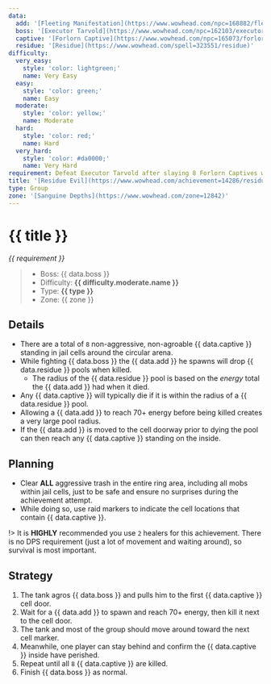```yaml
---
data:
  add: '[Fleeting Manifestation](https://www.wowhead.com/npc=168882/fleeting-manifestation)'
  boss: '[Executor Tarvold](https://www.wowhead.com/npc=162103/executor-tarvold)'
  captive: '[Forlorn Captive](https://www.wowhead.com/npc=165073/forlorn-captive)'
  residue: '[Residue](https://www.wowhead.com/spell=323551/residue)'
difficulty:
  very_easy:
    style: 'color: lightgreen;'
    name: Very Easy
  easy:
    style: 'color: green;'
    name: Easy
  moderate:
    style: 'color: yellow;'
    name: Moderate
  hard:
    style: 'color: red;'
    name: Hard
  very_hard:
    style: 'color: #da0000;'
    name: Very Hard
requirement: Defeat Executor Tarvold after slaying 8 Forlorn Captives with the effects of Residue in Sanguine Depths on Mythic difficulty.
title: '[Residue Evil](https://www.wowhead.com/achievement=14286/residue-evil)'
type: Group
zone: '[Sanguine Depths](https://www.wowhead.com/zone=12842)'
---
```


# {{ title }}

_{{ requirement }}_

> - Boss: {{ data.boss }}
> - Difficulty: **<span style="{{ difficulty.moderate.style }}">{{ difficulty.moderate.name }}</span>**
> - Type: **{{ type }}**
> - Zone: {{ zone }}

## Details

- There are a total of `8` non-aggressive, non-agroable {{ data.captive }} standing in jail cells around the circular arena.
- While fighting {{ data.boss }} the {{ data.add }} he spawns will drop {{ data.residue }} pools when killed.
  - The radius of the {{ data.residue }} pool is based on the _energy_ total the {{ data.add }} had when it died.
- Any {{ data.captive }} will typically die if it is within the radius of a {{ data.residue }} pool.
- Allowing a {{ data.add }} to reach 70+ energy before being killed creates a very large pool radius.
- If the {{ data.add }} is moved to the cell doorway prior to dying the pool can then reach any {{ data.captive }} standing on the inside.

## Planning

- Clear **ALL** aggressive trash in the entire ring area, including all mobs within jail cells, just to be safe and ensure no surprises during the achievement attempt.
- While doing so, use raid markers to indicate the cell locations that contain {{ data.captive }}.

!> It is **HIGHLY** recommended you use `2` healers for this achievement. There is no DPS requirement (just a lot of movement and waiting around), so survival is most important.

## Strategy

1. The tank agros {{ data.boss }} and pulls him to the first {{ data.captive }} cell door.
2. Wait for a {{ data.add }} to spawn and reach 70+ energy, then kill it next to the cell door.
3. The tank and most of the group should move around toward the next cell marker.
4. Meanwhile, one player can stay behind and confirm the {{ data.captive }} inside have perished.
5. Repeat until all `8` {{ data.captive }} are killed.
6. Finish {{ data.boss }} as normal.
